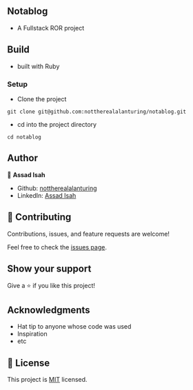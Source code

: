 ## Notablog

- A Fullstack ROR project

## Build

- built with Ruby

### Setup

- Clone the project

```terminal
git clone git@github.com:nottherealalanturing/notablog.git
```

- cd into the project directory

```terminal
cd notablog
```

## Author

👤 **Assad Isah**

- Github: [nottherealalanturing](https://github.com/nottherealalanturing)
- LinkedIn: [Assad Isah](https://linkedin.com/in/assadisah)

## 🤝 Contributing

Contributions, issues, and feature requests are welcome!

Feel free to check the [issues page](../../issues/).

## Show your support

Give a ⭐️ if you like this project!

## Acknowledgments

- Hat tip to anyone whose code was used
- Inspiration
- etc

## 📝 License

This project is [MIT](./MIT.md) licensed.
